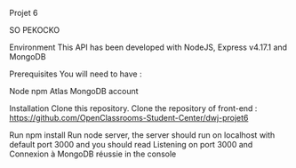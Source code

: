 Projet 6 

SO PEKOCKO

Environment
This API has been developed with NodeJS, Express v4.17.1 and MongoDB

Prerequisites
You will need to have :

Node
npm
Atlas MongoDB account

Installation
Clone this repository.
Clone the repository of front-end : https://github.com/OpenClassrooms-Student-Center/dwj-projet6

Run npm install
Run node server, the server should run on localhost with default port 3000 and you should read Listening on port 3000 and Connexion à MongoDB réussie in the console

